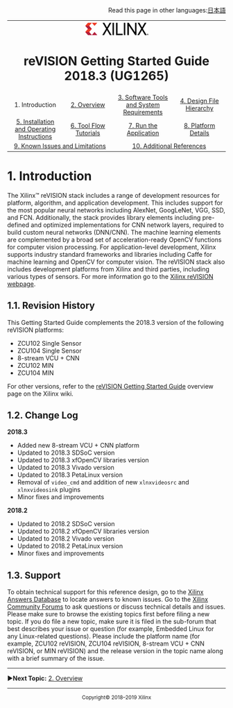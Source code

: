 ﻿<p align="right">
            Read this page in other languages:<a href="docs-jp/README.md">日本語</a>          
</p>
<table style="width:100%">
  <tr>

<th width="100%" colspan="6"><img src="https://github.com/Xilinx/Image-Collateral/blob/main/xilinx-logo.png?raw=true" width="30%"/><h1>reVISION Getting Started Guide 2018.3 (UG1265)</h1>
</th>

  </tr>
  <tr>
    <td width="17%" align="center">1. Introduction</td>
    <td width="16%" align="center"><a href="./Docs/overview.md">2. Overview</a></td>
    <td width="17%" align="center"><a href="./Docs/software-tools-system-requirements.md">3. Software Tools and System Requirements</a></td>
    <td width="17%" align="center"><a href="./Docs/design-file-hierarchy.md">4. Design File Hierarchy</a></td>
</tr>
<tr>
    <td width="17%" align="center"><a href="./Docs/operating-instructions.md">5. Installation and Operating Instructions</a></td>
    <td width="16%" align="center"><a href="./Docs/tool-flow-tutorials.md">6. Tool Flow Tutorials</a></td>
    <td width="17%" align="center"><a href="./Docs/run-application.md">7. Run the Application</a></td>
    <td width="17%" align="center"><a href="./Docs/platform-details.md">8. Platform Details</a></td>    
  </tr>
<tr>
    <td width="17%" align="center" colspan="2"><a href="./Docs/known-issues-limitations.md">9. Known Issues and Limitations</a></td>
    <td width="16%" align="center" colspan="2"><a href="./Docs/additional-references.md">10. Additional References</a></td>
</tr>
</table>

# 1. Introduction
The Xilinx&trade; reVISION stack includes a range of development resources for platform, algorithm, and application development. This includes support for the most popular neural networks including AlexNet, GoogLeNet, VGG, SSD, and FCN. Additionally, the stack provides library elements including pre-defined and optimized implementations for CNN network layers, required to build custom neural networks (DNN/CNN). The machine learning elements are complemented by a broad set of acceleration-ready OpenCV functions for computer vision processing. For application-level development, Xilinx supports industry standard frameworks and libraries including Caffe for machine learning and OpenCV for computer vision. The reVISION stack also includes development platforms from Xilinx and third parties, including various types of sensors. For more information go to the [Xilinx reVISION webpage](http://www.Xilinx.com/reVISION).

## 1.1. Revision History
This Getting Started Guide complements the 2018.3 version of the following reVISION platforms:
- ZCU102 Single Sensor
- ZCU104 Single Sensor
- 8-stream VCU + CNN
- ZCU102 MIN
- ZCU104 MIN

For other versions, refer to the [reVISION Getting Started Guide](http://www.wiki.xilinx.com/reVISION%20Getting%20Started%20Guide) overview page on the Xilinx wiki.

## 1.2. Change Log

**2018.3**
* Added new 8-stream VCU + CNN platform
* Updated to 2018.3 SDSoC version
* Updated to 2018.3 xfOpenCV libraries version
* Updated to 2018.3 Vivado version
* Updated to 2018.3 PetaLinux version
* Removal of `video_cmd` and addition of new `xlnxvideosrc` and `xlnxvideosink` plugins
* Minor fixes and improvements


**2018.2**
* Updated to 2018.2 SDSoC version
* Updated to 2018.2 xfOpenCV libraries version
* Updated to 2018.2 Vivado version
* Updated to 2018.2 PetaLinux version
* Minor fixes and improvements



## 1.3. Support

To obtain technical support for this reference design, go to the [Xilinx Answers Database](https://www.xilinx.com/support.html) to locate answers to known issues. Go to the [Xilinx Community Forums](https://forums.xilinx.com/) to ask questions or discuss technical details and issues. Please make sure to browse the existing topics first before filing a new topic. If you do file a new topic, make sure it is filed in the sub-forum that best describes your issue or question (for example, Embedded Linux for any Linux-related questions). Please include the platform name (for example, ZCU102 reVISION, ZCU104 reVISION, 8-stream VCU + CNN reVISION, or MIN reVISION) and the release version in the topic name along with a brief summary of the issue.

<hr/>

:arrow_forward:**Next Topic:**  [2. Overview](./Docs/overview.md)

<hr/>
<p align="center"><sup>Copyright&copy; 2018–2019 Xilinx</sup></p>

